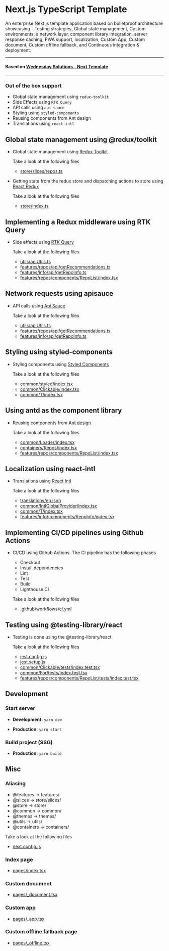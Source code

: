 <div>
  <p>
    <h1 align="left">Next.js TypeScript Template
    </h1>
  </p>

  <p>
An enterprise Next.js template application based on bulletproof architecture showcasing - Testing strategies, Global state management, Custom environments, a network layer, component library integration, server response caching, PWA support, localization, Custom App, Custom document, Custom offline fallback, and Continuous integration & deployment.
  </p>

---

  <p>
    <h4>
      Based on <a href="https://github.com/wednesday-solutions/next-bulletproof-ts">Wednesday Solutions - Next Template</a>
    </h4>
  </p>

---

</div>

### Out of the box support

- Global state management using `redux-toolkit`
- Side Effects using `RTK Query`
- API calls using `api-sauce`
- Styling using `styled-components`
- Reusing components from Ant design
- Translations using `react-intl`

## Global state management using @redux/toolkit

- Global state management using [Redux Toolkit](https://redux-toolkit.js.org/)

  Take a look at the following files

  - [store/slices/repos.ts](store/slices/repos.ts)

- Getting state from the redux store and dispatching actions to store using [React Redux](https://react-redux.js.org/)

  Take a look at the following files

  - [store/index.ts](store/index.ts)

## Implementing a Redux middleware using RTK Query

- Side effects using [RTK Query](https://redux-toolkit.js.org/tutorials/rtk-query)

  Take a look at the following files

  - [utils/apiUtils.ts](utils/apiUtils.ts)
  - [features/repos/api/getRecommendations.ts](features/repos/api/getRecommendations.ts)
  - [features/info/api/getRepoInfo.ts](features/info/api/getRepoInfo.ts)
  - [features/repos/components/RepoList/index.tsx](features/repos/components/RepoList/index.tsx)

## Network requests using apisauce

- API calls using [Api Sauce](https://github.com/infinitered/apisauce/)

  Take a look at the following files

  - [utils/apiUtils.ts](utils/apiUtils.ts)
  - [features/repos/api/getRecommendations.ts](features/repos/api/getRecommendations.ts)
  - [features/info/api/getRepoInfo.ts](features/info/api/getRepoInfo.ts)

## Styling using styled-components

- Styling components using [Styled Components](https://styled-components.com)

  Take a look at the following files

  - [common/styled/index.tsx](common/styled/index.tsx)
  - [common/Clickable/index.tsx](common/Clickable/index.tsx)
  - [common/T/index.tsx](common/T/index.tsx)

## Using antd as the component library

- Reusing components from [Ant design](https://ant.design)

  Take a look at the following files

  - [common/Loader/index.tsx](common/Loader/index.tsx)
  - [containers/Repos/index.tsx](containers/Repos/index.tsx)
  - [features/repos/components/RepoList/index.tsx](features/repos/components/RepoList/index.tsx)

## Localization using react-intl

- Translations using [React Intl](https://github.com/formatjs/react-intl)

  Take a look at the following files

  - [translations/en.json](translations/en.json)
  - [common/IntlGlobalProvider/index.tsx](common/IntlGlobalProvider/index.tsx)
  - [common/T/index.tsx](common/T/index.tsx)
  - [features/info/components/RepoInfo/index.tsx](features/info/components/RepoInfo/index.tsx)

## Implementing CI/CD pipelines using Github Actions

- CI/CD using Github Actions.
  The CI pipeline has the following phases

  - Checkout
  - Install dependencies
  - Lint
  - Test
  - Build
  - Lighthouse CI

  Take a look at the following files

  - [.github/workflows/ci.yml](.github/workflows/ci.yml)

      <!-- The CD pipeline has the following phases
    
      - Checkout
      - Install dependencies
      - Build
      - Deploy
    
    
       - [.github/workflows/cd.yml](.github/workflows/cd.yml) -->

## Testing using @testing-library/react

- Testing is done using the @testing-library/react.

  Take a look at the following files

  - [jest.config.js](jest.config.js)
  - [jest.setup.js](jest.setup.js)
  - [common/Clickable/tests/index.test.tsx](common/Clickable/tests/index.test.tsx)
  - [common/For/tests/index.test.tsx](common/For/tests/index.test.tsx)
  - [features/repos/components/RepoList/tests/index.test.tsx](features/repos/components/RepoList/tests/index.test.tsx)

## Development

### Start server

- **Development:** `yarn dev`

- **Production:** `yarn start`

### Build project (SSG)

<!-- - **Development:** `yarn build:dev` -->

- **Production:** `yarn build`

## Misc

### Aliasing

- @features -> features/
- @slices -> store/slices/
- @store -> store/
- @common -> common/
- @themes -> themes/
- @utils -> utils/
- @containers -> containers/

Take a look at the following files

- [next.config.js](next.config.js)

### Index page

- [pages/index.tsx](pages/index.tsx)

### Custom document

- [pages/\_document.tsx](pages/_document.tsx)

### Custom app

- [pages/\_app.tsx](pages/_app.tsx)

### Custom offline fallback page

- [pages/\_offline.tsx](pages/_offline.tsx)
